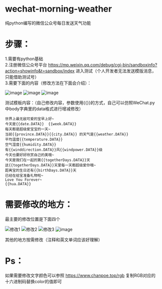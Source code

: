 # wechat-morning-weather
纯python编写的微信公众号每日发送天气功能

# 步骤：

1.需要有python基础  
2.注册微信公众号平台  https://mp.weixin.qq.com/debug/cgi-bin/sandboxinfo?action=showinfo&t=sandbox/index  进入测试（个人开发者无法发送模版消息，只能借助测试号）  
3.需要下面的内容（修改方法在下面会介绍）：  


![image](https://user-images.githubusercontent.com/84487466/185932772-ea4d8bde-02e1-44ea-8f44-be6f9802b7f1.png)
![image](https://user-images.githubusercontent.com/84487466/185932928-431770f1-d7d5-46b9-b0c6-dcb7a21697a0.png)
![image](https://user-images.githubusercontent.com/84487466/185933228-b2ca133a-a273-4004-9ffb-34d48904c0da.png)

测试模板内容：（自己修改内容，参数使用{{}}的方式，自己可以仿照WeChat.py中body字典里的data格式进行增减修改）

```
世界上最无敌可爱的宝早上好~
今天是{{date.DATA}}  {{week.DATA}} 
每天都是超级爱宝宝的一天~ 
当前{{province.DATA}}{{city.DATA}} 的天气是{{weather.DATA}}
平均温度{{temperature.DATA}}
空气湿度{{humidity.DATA}}
有{{winddirection.DATA}}风{{windpower.DATA}}级
今天也要好好欣赏自己的美哦~ 
今天是我们在一起的第{{togetherDays.DATA}}天
这{{togetherDays.DATA}}天里每一天都超级爱你哦~
距离宝的生日还有{{birthDays.DATA}}天
已经在给宝准备礼物啦~ 
Love You Forever~ 
{{hua.DATA}}
```



# 需要修改的地方：

最主要的修改位置是下面四个  


![修改1](https://user-images.githubusercontent.com/84487466/185930408-8c4f19b4-dc84-4bc1-89d9-1bd94cc6dd68.png)
![修改2](https://user-images.githubusercontent.com/84487466/185930650-a6314f5b-878f-44e9-bc51-77a2cee4724b.png)
![修改3](https://user-images.githubusercontent.com/84487466/185930905-f1f0391f-3a22-433e-b6f1-fd0229600d07.png)
![image](https://user-images.githubusercontent.com/84487466/185931654-bc224b0a-d42a-4062-ad6f-4505f6ae11bc.png)

其他的地方按需修改（注释和英文单词应该好理解）  

# Ps：
  如果需要修改文字颜色可以参照  https://www.chanpoe.top/rgb  复制RGB对应的十六进制码替换color的值即可
 
